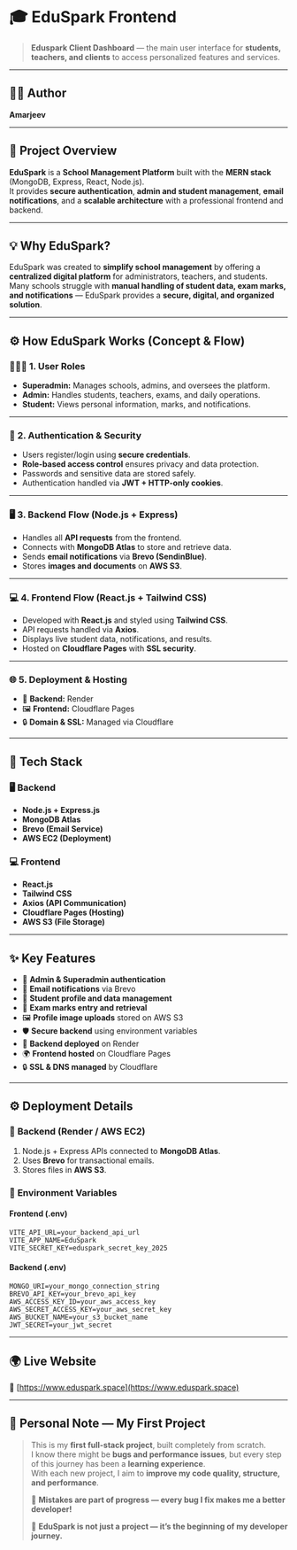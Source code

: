 # 🎓 **EduSpark Frontend**

> **Eduspark Client Dashboard** — the main user interface for **students, teachers, and clients** to access personalized features and services.

---

## 👨‍💻 **Author**  
**Amarjeev**

---

## 🚀 **Project Overview**  
**EduSpark** is a **School Management Platform** built with the **MERN stack** (MongoDB, Express, React, Node.js).  
It provides **secure authentication**, **admin and student management**, **email notifications**, and a **scalable architecture** with a professional frontend and backend.

---

## 💡 **Why EduSpark?**  
EduSpark was created to **simplify school management** by offering a **centralized digital platform** for administrators, teachers, and students.  
Many schools struggle with **manual handling of student data, exam marks, and notifications** — EduSpark provides a **secure, digital, and organized solution**.

---

## ⚙️ **How EduSpark Works (Concept & Flow)**  

### 🧑‍🤝‍🧑 **1. User Roles**
- **Superadmin:** Manages schools, admins, and oversees the platform.  
- **Admin:** Handles students, teachers, exams, and daily operations.  
- **Student:** Views personal information, marks, and notifications.

---

### 🔐 **2. Authentication & Security**
- Users register/login using **secure credentials**.  
- **Role-based access control** ensures privacy and data protection.  
- Passwords and sensitive data are stored safely.  
- Authentication handled via **JWT + HTTP-only cookies**.

---

### 🖥️ **3. Backend Flow (Node.js + Express)**
- Handles all **API requests** from the frontend.  
- Connects with **MongoDB Atlas** to store and retrieve data.  
- Sends **email notifications** via **Brevo (SendinBlue)**.  
- Stores **images and documents** on **AWS S3**.  

---

### 💻 **4. Frontend Flow (React.js + Tailwind CSS)**
- Developed with **React.js** and styled using **Tailwind CSS**.  
- API requests handled via **Axios**.  
- Displays live student data, notifications, and results.  
- Hosted on **Cloudflare Pages** with **SSL security**.  

---

### 🌐 **5. Deployment & Hosting**
- 🧩 **Backend:** Render  
- 🖼️ **Frontend:** Cloudflare Pages  
- 🔒 **Domain & SSL:** Managed via Cloudflare  

---

## 🧠 **Tech Stack**

### 🖥️ **Backend**
- **Node.js + Express.js**  
- **MongoDB Atlas**  
- **Brevo (Email Service)**  
- **AWS EC2 (Deployment)**  

### 💻 **Frontend**
- **React.js**  
- **Tailwind CSS**  
- **Axios (API Communication)**  
- **Cloudflare Pages (Hosting)**  
- **AWS S3 (File Storage)**  

---

## ✨ **Key Features**
- 🔑 **Admin & Superadmin authentication**  
- 📧 **Email notifications** via Brevo  
- 🧾 **Student profile and data management**  
- 🧮 **Exam marks entry and retrieval**  
- 🖼️ **Profile image uploads** stored on AWS S3  
- 🛡️ **Secure backend** using environment variables  
- 🚀 **Backend deployed** on Render  
- 🌍 **Frontend hosted** on Cloudflare Pages  
- 🔒 **SSL & DNS managed** by Cloudflare  

---

## ⚙️ **Deployment Details**

### 🧩 **Backend (Render / AWS EC2)**
1. Node.js + Express APIs connected to **MongoDB Atlas**.  
2. Uses **Brevo** for transactional emails.  
3. Stores files in **AWS S3**.

### 🔐 **Environment Variables**

#### **Frontend (.env)**
```env
VITE_API_URL=your_backend_api_url
VITE_APP_NAME=EduSpark
VITE_SECRET_KEY=eduspark_secret_key_2025
```

#### **Backend (.env)**
```env
MONGO_URI=your_mongo_connection_string
BREVO_API_KEY=your_brevo_api_key
AWS_ACCESS_KEY_ID=your_aws_access_key
AWS_SECRET_ACCESS_KEY=your_aws_secret_key
AWS_BUCKET_NAME=your_s3_bucket_name
JWT_SECRET=your_jwt_secret
```

---

## 🌍 **Live Website**
🔗 [https://www.eduspark.space](https://www.eduspark.space)

---

## 🌱 **Personal Note — My First Project**
> This is my **first full-stack project**, built completely from scratch.  
> I know there might be **bugs and performance issues**, but every step of this journey has been a **learning experience**.  
> With each new project, I aim to **improve my code quality, structure, and performance**.  
>  
> 💪 **Mistakes are part of progress — every bug I fix makes me a better developer!**  
>  
> 🚀 **EduSpark is not just a project — it’s the beginning of my developer journey.**

